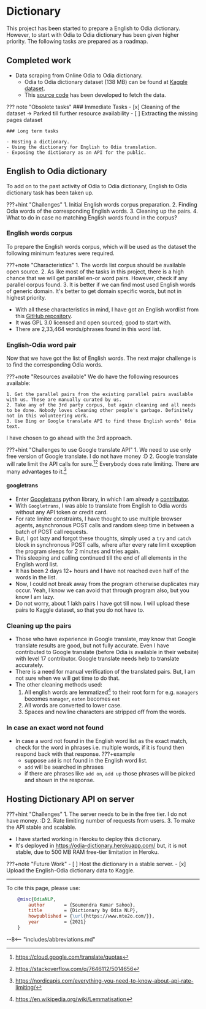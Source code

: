 # Dictionary

This project has been started to prepare a English to Odia dictionary.  
However, to start with Odia to Odia dictionary has been given higher priority.  The following tasks are prepared as a roadmap.

## Completed work

- Data scraping from Online Odia to Odia dictionary.
    - Odia to Odia dictionary dataset (138 MB) can be found at [Kaggle dataset](https://www.kaggle.com/soumendrak/odia-structured-dictionary).
    - This [source code](https://github.com/OdiaNLP/dictionary) has been developed to fetch the data.

??? note "Obsolete tasks"
    ### Immediate Tasks
    - [x] Cleaning of the dataset -> Parked till further resource availability
    - [ ] Extracting the missing pages dataset

    ### Long term tasks

    - Hosting a dictionary.
    - Using the dictionary for English to Odia translation.
    - Exposing the dictionary as an API for the public.

## English to Odia dictionary

To add on to the past activity of Odia to Odia dictionary, English to Odia dictionary task has been taken up.

???+hint "Challenges"
    1. Initial English words corpus preparation.
    2. Finding Odia words of the corresponding English words.
    3. Cleaning up the pairs.
    4. What to do in case no matching English words found in the corpus?

### English words corpus

To prepare the English words corpus, which will be used as the dataset the following minimum features were required.

???+note "Characteristics"
    1. The words list corpus should be available open source.
    2. As like most of the tasks in this project, there is a high chance that we will get parallel en-or word pairs. However, check if any parallel corpus found.
    3. It is better if we can find most used English words of generic domain. It's better to get domain specific words, but not in highest priority.

- With all these characteristics in mind, I have got an English wordlist from this [GitHub repository](https://github.com/meetDeveloper/freeDictionaryAPI/blob/master/meta/wordList/english.txt).
- It was GPL 3.0 licensed and open sourced; good to start with.
- There are 2,33,464 words/phrases found in this word list.

### English-Odia word pair

Now that we have got the list of English words. The next major challenge is to find the corresponding Odia words.

???+note "Resources available"
    We do have the following resources available:

    1. Get the parallel pairs from the existing parallel pairs available with us. These are manually curated by us.
    2. Take any of the 3rd party corpus, but again cleaning and all needs to be done. Nobody loves cleaning other people's garbage. Definitely not in this volunteering work.
    3. Use Bing or Google translate API to find those English words' Odia text.

I have chosen to go ahead with the 3rd approach.

???+hint "Challenges to use Google translate API"
    1. We need to use only free version of Google translate. I do not have money :D
    2. Google translate will rate limit the API calls for sure.[^1][^2] Everybody does rate limiting. There are many advantages to it.[^3]

#### googletrans

- Enter [Googletrans](https://github.com/ssut/py-googletrans) python library, in which I am already a [contributor](../contributions/#google-translation-api-wrapper).
- With `Googletrans`, I was able to translate from English to Odia words without any API token or credit card.
- For rate limiter constraints, I have thought to use multiple browser agents, asynchronous POST calls and random sleep time in between a batch of POST call requests.
- But, I got lazy and forgot these thoughts, simply used a `try` and `catch` block in synchronous POST calls, where after every rate limit exception the program sleeps for 2 minutes and tries again.
- This sleeping and calling continued till the end of all elements in the English word list.
- It has been 2 days 12+ hours and I have not reached even half of the words in the list.
- Now, I could not break away from the program otherwise duplicates may occur. Yeah, I know we can avoid that through program also, but you know I am lazy.
- Do not worry, about 1 lakh pairs I have got till now. I will upload these pairs to Kaggle dataset, so that you do not have to.

### Cleaning up the pairs

- Those who have experience in Google translate, may know that Google translate results are good, but not fully accurate. Even I have contributed to Google translate (before Odia is available in their website) with level 17 contributor. Google translate needs help to translate accurately.
- There is a need for manual verification of the translated pairs. But, I am not sure when we will get time to do that.
- The other cleaning methods used:
    1. All english words are lemmatized[^4] to their root form for e.g. `managers` becomes `manager`, `eaten` becomes `eat`
    2. All words are converted to lower case.
    3. Spaces and newline characters are stripped off from the words.

### In case an exact word not found

- In case a word not found in the English word list as the exact match, check for the word in phrases i.e. multiple words, if it is found then respond back with that response.
???+example
    - suppose `add` is not found in the English word list.
    - `add` will be searched in phrases
    - if there are phrases like `add on`, `add up` those phrases will be picked and shown in the response.

## Hosting Dictionary API on server

???+hint "Challenges"
    1. The server needs to be in the free tier. I do not have money. :D
    2. Rate limiting number of requests from users.
    3. To make the API stable and scalable.

- I have started working in Heroku to deploy this dictionary.
- It's deployed in <https://odia-dictionary.herokuapp.com/> but, it is not stable, due to 500 MB RAM free-tier limitation in Heroku.

???+note "Future Work"
    - [ ] Host the dictionary in a stable server.
    - [x] Upload the English-Odia dictionary data to Kaggle.

[^1]: https://cloud.google.com/translate/quotas
[^2]: https://stackoverflow.com/q/7646112/5014656
[^3]: https://nordicapis.com/everything-you-need-to-know-about-api-rate-limiting/
[^4]: https://en.wikipedia.org/wiki/Lemmatisation

<!-- Citation -->
<hr>
To cite this page, please use:

```bibtex
    @misc{OdiaNLP,
        author       = {Soumendra Kumar Sahoo},
        title        = {Dictionary by Odia NLP},
        howpublished = {\url{https://www.mte2o.com/}},
        year         = {2021}
    }
```
--8<-- "includes/abbreviations.md"
